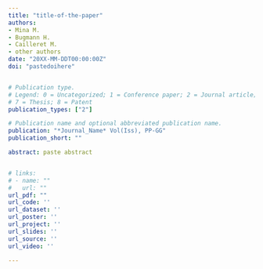 ```yaml
---
title: "title-of-the-paper"
authors:
- Mina M.
- Bugmann H.
- Cailleret M.
- other authors
date: "20XX-MM-DDT00:00:00Z"
doi: "pastedoihere"


# Publication type.
# Legend: 0 = Uncategorized; 1 = Conference paper; 2 = Journal article; 3 = Preprint / Working Paper; 4 = Report; 5 = Book; 6 = Book section;
# 7 = Thesis; 8 = Patent
publication_types: ["2"]

# Publication name and optional abbreviated publication name.
publication: "*Journal_Name* Vol(Iss), PP-GG"
publication_short: ""

abstract: paste abstract


# links:
# - name: ""
#   url: ""
url_pdf: ""
url_code: ''
url_dataset: ''
url_poster: ''
url_project: ''
url_slides: ''
url_source: ''
url_video: ''

---
```

